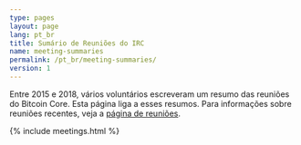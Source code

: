 ```yaml
---
type: pages
layout: page
lang: pt_br
title: Sumário de Reuniões do IRC
name: meeting-summaries
permalink: /pt_br/meeting-summaries/
version: 1
---
```

Entre 2015 e 2018, vários voluntários escreveram um resumo das
reuniões do Bitcoin Core. Esta página liga a esses resumos. Para
informações sobre reuniões recentes, veja a [página de reuniões][meetings page].

{% include meetings.html %}

[meetings page]: /pt_br/meetings/
